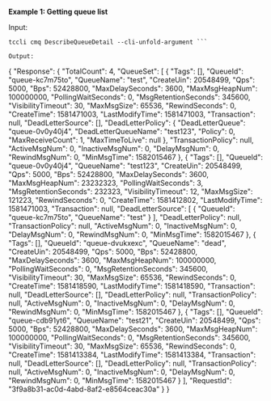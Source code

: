 **Example 1: Getting queue list**



Input: 

```
tccli cmq DescribeQueueDetail --cli-unfold-argument ```

Output: 
```
{
    "Response": {
        "TotalCount": 4,
        "QueueSet": [
            {
                "Tags": [],
                "QueueId": "queue-kc7m75to",
                "QueueName": "test",
                "CreateUin": 20548499,
                "Qps": 5000,
                "Bps": 52428800,
                "MaxDelaySeconds": 3600,
                "MaxMsgHeapNum": 100000000,
                "PollingWaitSeconds": 0,
                "MsgRetentionSeconds": 345600,
                "VisibilityTimeout": 30,
                "MaxMsgSize": 65536,
                "RewindSeconds": 0,
                "CreateTime": 1581471003,
                "LastModifyTime": 1581471003,
                "Transaction": null,
                "DeadLetterSource": [],
                "DeadLetterPolicy": {
                    "DeadLetterQueue": "queue-0v0y40j4",
                    "DeadLetterQueueName": "test123",
                    "Policy": 0,
                    "MaxReceiveCount": 1,
                    "MaxTimeToLive": null
                },
                "TransactionPolicy": null,
                "ActiveMsgNum": 0,
                "InactiveMsgNum": 0,
                "DelayMsgNum": 0,
                "RewindMsgNum": 0,
                "MinMsgTime": 1582015467
            },
            {
                "Tags": [],
                "QueueId": "queue-0v0y40j4",
                "QueueName": "test123",
                "CreateUin": 20548499,
                "Qps": 5000,
                "Bps": 52428800,
                "MaxDelaySeconds": 3600,
                "MaxMsgHeapNum": 23232323,
                "PollingWaitSeconds": 3,
                "MsgRetentionSeconds": 232323,
                "VisibilityTimeout": 12,
                "MaxMsgSize": 121223,
                "RewindSeconds": 0,
                "CreateTime": 1581412802,
                "LastModifyTime": 1581471003,
                "Transaction": null,
                "DeadLetterSource": [
                    {
                        "QueueId": "queue-kc7m75to",
                        "QueueName": "test"
                    }
                ],
                "DeadLetterPolicy": null,
                "TransactionPolicy": null,
                "ActiveMsgNum": 0,
                "InactiveMsgNum": 0,
                "DelayMsgNum": 0,
                "RewindMsgNum": 0,
                "MinMsgTime": 1582015467
            },
            {
                "Tags": [],
                "QueueId": "queue-dvukxexc",
                "QueueName": "dead",
                "CreateUin": 20548499,
                "Qps": 5000,
                "Bps": 52428800,
                "MaxDelaySeconds": 3600,
                "MaxMsgHeapNum": 100000000,
                "PollingWaitSeconds": 0,
                "MsgRetentionSeconds": 345600,
                "VisibilityTimeout": 30,
                "MaxMsgSize": 65536,
                "RewindSeconds": 0,
                "CreateTime": 1581418590,
                "LastModifyTime": 1581418590,
                "Transaction": null,
                "DeadLetterSource": [],
                "DeadLetterPolicy": null,
                "TransactionPolicy": null,
                "ActiveMsgNum": 0,
                "InactiveMsgNum": 0,
                "DelayMsgNum": 0,
                "RewindMsgNum": 0,
                "MinMsgTime": 1582015467
            },
            {
                "Tags": [],
                "QueueId": "queue-cdb91yt6",
                "QueueName": "test21",
                "CreateUin": 20548499,
                "Qps": 5000,
                "Bps": 52428800,
                "MaxDelaySeconds": 3600,
                "MaxMsgHeapNum": 100000000,
                "PollingWaitSeconds": 0,
                "MsgRetentionSeconds": 345600,
                "VisibilityTimeout": 30,
                "MaxMsgSize": 65536,
                "RewindSeconds": 0,
                "CreateTime": 1581413384,
                "LastModifyTime": 1581413384,
                "Transaction": null,
                "DeadLetterSource": [],
                "DeadLetterPolicy": null,
                "TransactionPolicy": null,
                "ActiveMsgNum": 0,
                "InactiveMsgNum": 0,
                "DelayMsgNum": 0,
                "RewindMsgNum": 0,
                "MinMsgTime": 1582015467
            }
        ],
        "RequestId": "3f9a8b31-ac0d-4abd-8af2-e8564ceac30a"
    }
}
```

